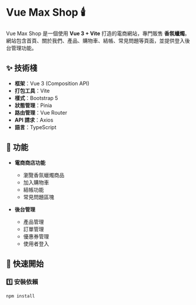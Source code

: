 # Vue Max Shop 🕯️

Vue Max Shop 是一個使用 **Vue 3 + Vite** 打造的電商網站，專門販售 **香氛蠟燭**。  
網站包含首頁、關於我們、產品、購物車、結帳、常見問題等頁面，並提供登入後台管理功能。  

## ✨ 技術棧

- **框架**：Vue 3 (Composition API)
- **打包工具**：Vite
- **樣式**：Bootstrap 5
- **狀態管理**：Pinia
- **路由管理**：Vue Router
- **API 請求**：Axios
- **語言**：TypeScript

## 📌 功能

- **電商商店功能**
  - 瀏覽香氛蠟燭商品
  - 加入購物車
  - 結帳功能
  - 常見問題區塊

- **後台管理**
  - 產品管理
  - 訂單管理
  - 優惠券管理
  - 使用者登入

## 🚀 快速開始

### 1️⃣ 安裝依賴
```sh
npm install
